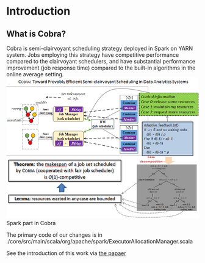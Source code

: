 Introduction
===
What is Cobra?
---
Cobra is semi-clairvoyant scheduling strategy deployed in Spark on YARN system. Jobs employing this strategy have competitive performance compared to the clairvoyant schedulers, and have substantial performance improvement (job response time) compared to the built-in algorithms in the online average setting.
![image](https://github.com/DislabNJU/Spark/blob/branch-2.0/oneslide.png)
Spark part in Cobra

The primary code of our changes is in ./core/src/main/scala/org/apache/spark/ExecutorAllocationManager.scala 

See the introduction of this work via [the papaer](https://github.com/DislabNJU/Spark/blob/branch-2.0/INFOCOM%20final%20version.pdf)
